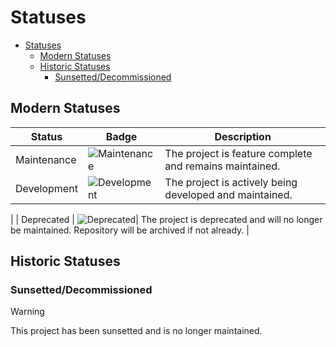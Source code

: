# Statuses

- [Statuses](#statuses)
  - [Modern Statuses](#modern-statuses)
  - [Historic Statuses](#historic-statuses)
    - [Sunsetted/Decommissioned](#sunsetteddecommissioned)

## Modern Statuses

| Status      | Badge                                                                                            | Description                                             |
| ----------- | ------------------------------------------------------------------------------------------------ | ------------------------------------------------------- |
| Maintenance | ![Maintenance](https://img.shields.io/badge/Maintenance-8A2BE2?style=for-the-badge&color=19e650) | The project is feature complete and remains maintained. |
| Development | ![Development](https://img.shields.io/badge/Development-8A2BE2?style=for-the-badge&color=f5c907) | The project is actively being developed and maintained. |

|
| Deprecated | ![Deprecated](https://img.shields.io/badge/Deprecated-8A2BE2?style=for-the-badge&color=ff0000)| The project is deprecated and will no longer be maintained. Repository will be archived if not already. |

## Historic Statuses

### Sunsetted/Decommissioned

> [!WARNING]
> This project has been sunsetted and is no longer maintained.
